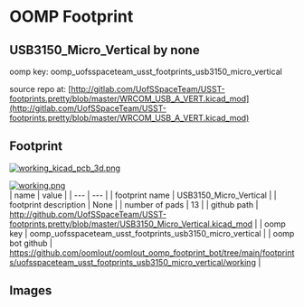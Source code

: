 # OOMP Footprint  
## USB3150_Micro_Vertical  by none  
  
oomp key: oomp_uofsspaceteam_usst_footprints_usb3150_micro_vertical  
  
source repo at: [http://gitlab.com/UofSSpaceTeam/USST-footprints.pretty/blob/master/WRCOM_USB_A_VERT.kicad_mod](http://gitlab.com/UofSSpaceTeam/USST-footprints.pretty/blob/master/WRCOM_USB_A_VERT.kicad_mod)  
## Footprint  
  
[![working_kicad_pcb_3d.png](working_kicad_pcb_3d_600.png)](working_kicad_pcb_3d.png)  
  
[![working.png](working_600.png)](working.png)  
| name | value | 
| --- | --- | 
| footprint name | USB3150_Micro_Vertical | 
| footprint description | None | 
| number of pads | 13 | 
| github path | http://github.com/UofSSpaceTeam/USST-footprints.pretty/blob/master/USB3150_Micro_Vertical.kicad_mod | 
| oomp key | oomp_uofsspaceteam_usst_footprints_usb3150_micro_vertical | 
| oomp bot github | https://github.com/oomlout/oomlout_oomp_footprint_bot/tree/main/footprints/uofsspaceteam_usst_footprints_usb3150_micro_vertical/working | 
## Images  
